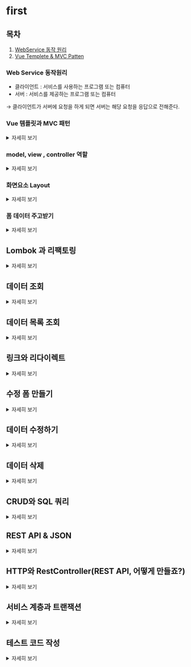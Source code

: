 # first

## 목차
1. [WebService 동작 원리](#web-service-동작원리)
2. [Vue Templete & MVC Patten](#vue-템플릿-과-mvc-패턴)


### Web Service 동작원리
- 클라이언트 : 서비스를 사용하는 프로그램 또는 컴퓨터
- 서버 : 서비스를 제공하는 프로그램 또는 컴퓨터

&rarr;
클라이언트가 서버에 요청을 하게 되면 서버는 해당 요청을 응답으로 전해준다.

### Vue 템플릿과 MVC 패턴
<details>
<summary>자세히 보기</summary>

- Vue 템블릿 : 화면을 담당하는 기술
    - 틀이되는 페이지가 변수의 값에 따라서 수많은 페이지로 바뀔 수 있음
    - Controller : 처리
    - Model : data
    - Mustache : Vue 템블릿 엔진


- MVC 패턴 : 화면, 처리, 데이터 분야를 각 담당자별로 나누는 기법

- 정리
  <br>

  클라이언트 :
  http://localhost:8080/hi   
  &nbsp;&nbsp;&nbsp;&nbsp;&nbsp;&nbsp;&nbsp;&darr;
  ```java
  @Controller
  public class FirstController {

    @GetMapping("/hi") // localhost:8081/hi
    public String niceToMeetYou(Model model){
        model.addAttribute("username","won yong"); // (변수,값)
        return "greetings"; // templates/greetings.mustache -> 브라우저로 전송 (뷰 페이지 이름)
    }
  }
  ```
  &nbsp;&nbsp;&nbsp;&nbsp;&nbsp;&nbsp;&nbsp;&darr;
  <table>
  <tr>
    <td>key</td>
    <td>value</td>
  </tr>
  <tr><td>username</td><td>won yong</td></tr>
  </table>

  &nbsp;&nbsp;&nbsp;&nbsp;&nbsp;&nbsp;&nbsp; &darr;
  ```html
  <html>
  <head>
      <meta charset="UTF-8">
      <meta name="viewport"
            content="width=device-width, user-scalable=no, initial-scale=1.0, maximum-scale=1.0, minimum-scale=1.0">
      <meta http-equiv="X-UA-Compatible" content="ie=edge">
      <title>Document</title>
  </head>
  <body>
      <h1>{{username}}님, 반갑습니다!</h1>
  </body>
  </html>
  ```
  &nbsp;&nbsp;&nbsp;&nbsp;&nbsp;&nbsp;&nbsp;&darr;
</details>
  

### model, view , controller 역할
<details>
<summary>자세히 보기</summary>

 ```java
    @Controller
  public class FirstController {
    @GetMapping("/bye")
    public String seeBob(Model model){
    model.addAttribute("nickname","won yong");
    return "goodday"; //templates
    }
  }
 ```

  &nbsp;&nbsp;&nbsp;&nbsp;&nbsp;&nbsp;&nbsp; &darr;
  ```html
    <html>
  <head>
      <meta charset="UTF-8">
      <meta name="viewport"
            content="width=device-width, user-scalable=no, initial-scale=1.0, maximum-scale=1.0, minimum-scale=1.0">
      <meta http-equiv="X-UA-Compatible" content="ie=edge">
      <title>Document</title>
  </head>
  <body>
      <h1>{{nickname}}님, 다음에 밥</h1>
  </body>
  </html>
   ```

</details>

### 화면요소 Layout
<details>
<summary>자세히 보기</summary>

header : navigation
<br>
content
<br>
footer : information



</details>

### 폼 데이터 주고받기

<details>
<summary>자세히 보기</summary>

1. Create

  - form 데이터를 받는 객체 -> DTO
<br>
  #### 입력 폼 만들기

<br>




#### JPA
Client -> DTO -> Controller -> Entity -> repository -> save() -> db

```java
 // 1. Dto를 변환! Entity!
    Article article = form.toEntity();
```    
```java
 // 2. Repository에게 Enbtity를 DB안에 저장하게 함!
    Article saved = articleRepository.save(article);
```

### DB접근

 - h2 DB, 웹 콘솔 접근 허용 : spring.h2.console.enabled=true
<br>

 - web 접속 :  http://localhost:8081/h2-console


</details>

## Lombok 과 리팩토링
<details>
<summary>자세히 보기</summary>

  Lombok

 - 코드 간소화
 - 코드 수행과정 기록
 - 코드 리팩토링

  Lombok 추가
 - 경로 -> bulid.gradle -> dependencies
 - compileOnly 'org.projectlombok:lombok' 추가
 - annotationProcessor 'org.projectlombok:lombok' 추가

  리팩토링
  #### dto,Entity
  - @AllArgsConstructor
  - @ToString

  #### controller
  - @Slf4j
  - println -> log.info로 대체사용
</details>

## 데이터 조회

  <details>
  <summary>자세히 보기</summary>
  
  ![img.png](img/img.png)
  
  url 요청
  - 받아올때 getMapping,@PathVariable 로받음

 1: id로 데이터를 가져옴
  - Article articleEntity = articleRepository.findById(id).orElse(null);

 2: 가져온 데이터를 모델에 등록
  - model.addAttribute("article", articleEntity);

 3: 보여줄 페이지를 설정
  - return "articles/show";

 @NoArgsConstructor // 디폴트 생성자를 추가

  </details>

## 데이터 목록 조회 

  <details>
  <summary>자세히 보기</summary>
  
  ![img_2.png](img/img_2.png)

  #### 1: 모든 Article을 가져온다
  ```java
  List<Article> articleEntityList = articleRepository.findAll();
  ```

  #### ArticleRepository
  ```java
  @Override
    ArrayList<Article> findAll();
  ```  

  #### 2: 가져온 Article 묶음을 뷰로 전달
  ```java
  model.addAttribute("articleList", articleEntityList);
  ```
  #### 3: 뷰 페이지를 설정 (index.mustache)
  ```java
  return "articles/index";
  ```
  
  
  
  
  </details>

## 링크와 리다이렉트

 <details>
  <summary>자세히 보기</summary>

  ### 링크와 리다이렉트를 사용하여 페이지간 이동을 연결하시오
  ![img_3.png](img/img_3.png)
  <br><br><br>
  ![img_4.png](img/img_4.png)
  #### Link
  - a , form 태그
  ```java
  <a href=""> </a>
  ```

  #### Redirect
  클라이언트에게 재요청  
  ```java
  return "redirect:/articles/" + saved.getId(); 
  ```

  #### 목록보기 링크달기
  ```html
  <td><a href="/articles/{{id}}">{{title}}</a></td>
  ```

</details>

## 수정 폼 만들기

<details>
<summary>자세히 보기</summary>

### 데이터 수정 페이지 만들기

![img_5.png](img/img_5.png)

  #### 수정할 데이터를 가져오기
  ```java
    Article articleEntity = articleRepository.findById(id).orElse(null);
  ```
    
  #### 모델에 데이터를 등록
  ```java
     model.addAttribute("article", articleEntity);
  ```
  
  #### 뷰 페이지 설정
  ```java
  return "articles/edit";
  ```
  
  #### edit.mustache
  
  form {{#article}} {{/article}}
  <br>
  제목 value="{{article.title}}
  <br>
  내용
  {{article.content}}
  

</details>

## 데이터 수정하기

<details>
<summary>자세히 보기</summary>
  
  spring boot 2.5버전부터는 date.sql이 먼저 실행됌

  spring.jpa.defer-datasource-initialization=true <- 어플리케이션 프로퍼티즈에 추가


#### 1. DTO를 엔티티로 변환

  ```java
  Article articleEntity = form.toEntity();
  ```

#### 2. 엔티티를 DB로 저장
#### 2-1: DB에서 기존 데이터를 가져온다
  ```java 
    Article target = articleRepository.findById(articleEntity.getId()).orElse(null);
  ```

#### 2-2: 기존 데이터의 값을 갱신한다
```java
  if(target != null) {
  articleRepository.save(articleEntity); // 엔티티가 DB로 갱신
  }
```
#### 3. 수정 결과 페이지로 리다이렉트한다
```java
  return "redirect:/articles/" + articleEntity.getId();
```


#### edit.mustache
 - 임시로 post방식
 - action : articles/update로 수정

원래는 post방식이 아니라 patch로 해야함 

</details>


## 데이터 삭제

<details>
<summary>자세히 보기</summary>

### Delete

- mustache 에 delete 태그 추가


####  1: 삭제 대상을 가져온다
```java 
  Article target = articleRepository.findById(id).orElse(null);
          log.info(target.toString());
```

#### 2: 대상을 삭제 한다

```java
  if(target != null){
  articleRepository.delete(target);
  rttr.addFlashAttribute("msg","삭제 완료");
  }
```

#### 3: 결과 페이지로 리다이렉트 한다
```java
    return "redirect:/articles";
```
   
#### header에 추가     
```html
<!-- alert -->
{{#msg}}
    <div class="alert alert-primary alert-dismissible">
        {{msg}}
        <button type="button" class="btn-close" data-bs-dismiss="alert" aria-label="Close"></button>
    </div>
{{/msg}}
```

</details>

## CRUD와 SQL 쿼리

<details>
<summary>자세히 보기</summary>

### 쿼리문
- insert
- select
- update
- delete

<br>

- application properties 설정
```java
# JPA 로깅 설정
# 디버그 레벨로 쿼리 출력
logging.level.org.hibernate.SQL=DEBUG
# 이쁘게 보여주기
spring.jpa.properties.hibernate.format_sql=true
# 파라미터 보여주기
logging.level.org.hibernate.type.descriptor.sql.BasicBinder=TRACE

# DB URL 고정 설정
# 유니크 URL 생성 X
spring.datasource.generate-unique-name=false
# 고정 url 설정
spring.datasource.url=jdbc:h2:mem:testdb
```

</details>

## REST API & JSON

<details>
<summary>자세히 보기</summary>

![img_7.png](img/img_7.png)!

### REST API

- 애플리케이션이나 디바이스가 서로간의 연결하여 통신 할수있는 방법
- json 형식으로 통일되는 추세

### xml
- 사용자 정의형 html


### json
- 자바스크립트 표현한 객체표현식
- { key,value,..}
<br>

- 관광공사 api 받아올때와같음
```java
// 자바스크립트
fetch('https://jsonplaceholder.typicode.com/todos/1')
      .then(response => response.json())
      .then(json => console.log(json))

-> //output json데이터
        {
        "userId": 1,
        "id": 1,
        "title": "delectus aut autem",
        "completed": false
        }
```

- 200: 응답 성공
- 201: 쓰기,넣기 성공
- 404: 사이트 존재 X
- 500: 서버 문제 발생

### TAlend API 확장 프로그램사용
- POST, GET, PATCH, DELETE


</details>

## HTTP와 RestController(REST API, 어떻게 만들죠?)
<details>
<summary>자세히 보기</summary>

![img_9.png](img/img_9.png)!

### 일반 컨트롤러 
- vue 반환

### REST 컨트롤러
- json 반환

### POST 방식 null 해결
- 빌드 gradle 로 바꿈

### POSTMAPPING
- @RequestBody 를 통해 Request의 body에 있는 내용을 ArticleForm에 담는다.

### PACTHMAPPING
- 1. 수정용 엔티티 생성
- 2. 대상 엔티티 조회
- 3. 잘못된 요청 처리 (대상이 없거나, id가 다른경우)
```java
if (target == null || id != article.getId()){
            // 400, 잘못된 요청 응답
            log.info("잘못된 요청 id: {}, article: {}", id, article.toString());
            return ResponseEntity.status(HttpStatus.BAD_REQUEST).body(null);
        }
```
- 4. 업데이트 및 정상 응답
```java
target.patch(article);
        Article updated = articleRepository.save(target);
        return ResponseEntity.status(HttpStatus.OK).body(updated);
    }
```
```java
// article 에 patch 메서드생성
public void patch(Article article) {
        if(article.title != null)
            this.title = article.title;
        if(article.content != null)
            this.content = article.content;

    }
```

### DELETEMAPPING
- 1. 대상 찾기
- 2. 잘못된 요청 처리
- 3. 대상 삭제

</details>

## 서비스 계층과 트랜잭션

<details>
<summary>자세히 보기</summary>

![img_10.png](img/img_10.png)

### 서비스란

- 컨트롤러와 리포지터리 사이에 위치하는 계층으로서 처리 업무의 순서를 총괄


### 트랜잭션이란

- 1년에 모두 성공돼야 하는 과정 실패시 되돌리는걸 롤백

### dto 묶음을 entity 묶음으로 변환
```java
  List<Article> articleList = dtos.stream()
  .map(dto -> dto.toEntity())
  .collect(Collectors.toList());
```

### entity 묶음을 DB로 저장
```java
  articleList.stream()
        .forEach(article -> articleRepository.save(article));
```
        
### 강제 예외 발생
```java
  articleRepository.findById(-1L).orElseThrow(
  () -> new IllegalArgumentException("결제 실패")
  );
```

### 코드 줄임
```java
  return (createList != null) ?
        ResponseEntity.status(HttpStatus.OK).body(createList) :
        ResponseEntity.status(HttpStatus.BAD_REQUEST).build();

  // 줄이기  -> return (create != null)?
        ResponseEntity.ok(create) :
        ResponseEntity.badRequest().build(); 
```

</details>

## 테스트 코드 작성
<details>
<summary>자세히 보기</summary>

- 테스트란 품질검증을 위한 것으로 우리의 의도대로 작동하는지 확인하기 위함

### TDD

- 테스트 주도 개발 이라고하며 반복 테스트를 이용한 소프트웨어 방법론으로 작은 단위의 테스트 케이스를 작성하고 이를 통과하는 코드를 추가하는 단계를 반복하여 구현


![img_11.png](img/img_11.png)

1. Test 코드 과정
- 예상 시나리오 작성
- 실제 코드 비교
- 검증
- 디버깅 및 리펙토링

2. TestCase
- index(전체 목록 가져오기)
- show성공(존재하는 id 입력)
- show실패(존재하지 않는 id 입력)
- create성공(title, content 있는 dto 입력)
- create실패(title, content 포함되있는 dto 입력)
- update성공(존재하는 id, title, content가 있는 dto 입력)
- update성공(존재하는 id, title만 있는 dto 입력)
- update실패(존재하지 않는 id의 dto 입력)
- update실패(id가 다른 dto 입력)
- delete성공(존재하는 id 입력)
- delete실패(존재하지 않는 id 입력)
 

</details>
